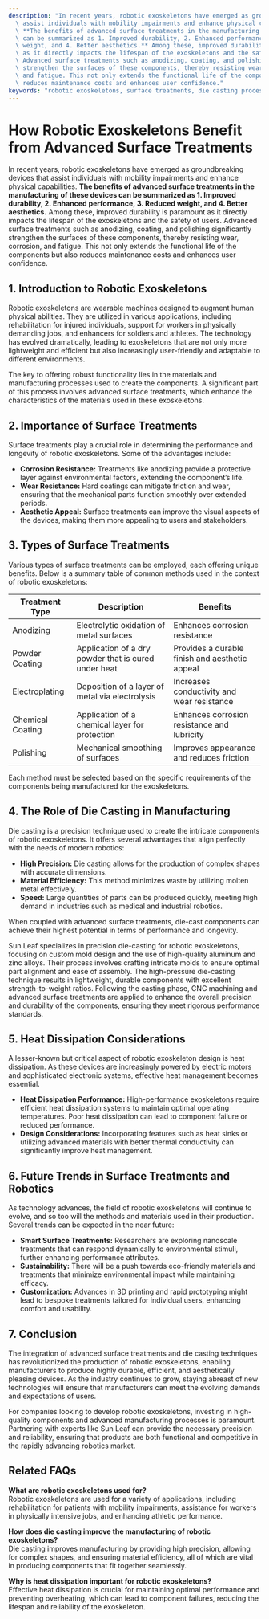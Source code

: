 ```yaml
---
description: "In recent years, robotic exoskeletons have emerged as groundbreaking devices that\
  \ assist individuals with mobility impairments and enhance physical capabilities.\
  \ **The benefits of advanced surface treatments in the manufacturing of these devices\
  \ can be summarized as 1. Improved durability, 2. Enhanced performance, 3. Reduced\
  \ weight, and 4. Better aesthetics.** Among these, improved durability is paramount\
  \ as it directly impacts the lifespan of the exoskeletons and the safety of users.\
  \ Advanced surface treatments such as anodizing, coating, and polishing significantly\
  \ strengthen the surfaces of these components, thereby resisting wear, corrosion,\
  \ and fatigue. This not only extends the functional life of the components but also\
  \ reduces maintenance costs and enhances user confidence."
keywords: "robotic exoskeletons, surface treatments, die casting process, heat dissipation efficiency"
---
```

# How Robotic Exoskeletons Benefit from Advanced Surface Treatments

In recent years, robotic exoskeletons have emerged as groundbreaking devices that assist individuals with mobility impairments and enhance physical capabilities. **The benefits of advanced surface treatments in the manufacturing of these devices can be summarized as 1. Improved durability, 2. Enhanced performance, 3. Reduced weight, and 4. Better aesthetics.** Among these, improved durability is paramount as it directly impacts the lifespan of the exoskeletons and the safety of users. Advanced surface treatments such as anodizing, coating, and polishing significantly strengthen the surfaces of these components, thereby resisting wear, corrosion, and fatigue. This not only extends the functional life of the components but also reduces maintenance costs and enhances user confidence.

## **1. Introduction to Robotic Exoskeletons**

Robotic exoskeletons are wearable machines designed to augment human physical abilities. They are utilized in various applications, including rehabilitation for injured individuals, support for workers in physically demanding jobs, and enhancers for soldiers and athletes. The technology has evolved dramatically, leading to exoskeletons that are not only more lightweight and efficient but also increasingly user-friendly and adaptable to different environments.

The key to offering robust functionality lies in the materials and manufacturing processes used to create the components. A significant part of this process involves advanced surface treatments, which enhance the characteristics of the materials used in these exoskeletons.

## **2. Importance of Surface Treatments**

Surface treatments play a crucial role in determining the performance and longevity of robotic exoskeletons. Some of the advantages include:

- **Corrosion Resistance:** Treatments like anodizing provide a protective layer against environmental factors, extending the component’s life.
- **Wear Resistance:** Hard coatings can mitigate friction and wear, ensuring that the mechanical parts function smoothly over extended periods.
- **Aesthetic Appeal:** Surface treatments can improve the visual aspects of the devices, making them more appealing to users and stakeholders.

## **3. Types of Surface Treatments**

Various types of surface treatments can be employed, each offering unique benefits. Below is a summary table of common methods used in the context of robotic exoskeletons:

| Treatment Type       | Description                                          | Benefits                                     |
|----------------------|------------------------------------------------------|----------------------------------------------|
| Anodizing            | Electrolytic oxidation of metal surfaces            | Enhances corrosion resistance                |
| Powder Coating       | Application of a dry powder that is cured under heat| Provides a durable finish and aesthetic appeal |
| Electroplating       | Deposition of a layer of metal via electrolysis     | Increases conductivity and wear resistance   |
| Chemical Coating     | Application of a chemical layer for protection      | Enhances corrosion resistance and lubricity |
| Polishing            | Mechanical smoothing of surfaces                     | Improves appearance and reduces friction      |

Each method must be selected based on the specific requirements of the components being manufactured for the exoskeletons.

## **4. The Role of Die Casting in Manufacturing**

Die casting is a precision technique used to create the intricate components of robotic exoskeletons. It offers several advantages that align perfectly with the needs of modern robotics:

- **High Precision:** Die casting allows for the production of complex shapes with accurate dimensions.
- **Material Efficiency:** This method minimizes waste by utilizing molten metal effectively.
- **Speed:** Large quantities of parts can be produced quickly, meeting high demand in industries such as medical and industrial robotics.

When coupled with advanced surface treatments, die-cast components can achieve their highest potential in terms of performance and longevity.

Sun Leaf specializes in precision die-casting for robotic exoskeletons, focusing on custom mold design and the use of high-quality aluminum and zinc alloys. Their process involves crafting intricate molds to ensure optimal part alignment and ease of assembly. The high-pressure die-casting technique results in lightweight, durable components with excellent strength-to-weight ratios. Following the casting phase, CNC machining and advanced surface treatments are applied to enhance the overall precision and durability of the components, ensuring they meet rigorous performance standards.

## **5. Heat Dissipation Considerations**

A lesser-known but critical aspect of robotic exoskeleton design is heat dissipation. As these devices are increasingly powered by electric motors and sophisticated electronic systems, effective heat management becomes essential. 

- **Heat Dissipation Performance:** High-performance exoskeletons require efficient heat dissipation systems to maintain optimal operating temperatures. Poor heat dissipation can lead to component failure or reduced performance.
- **Design Considerations:** Incorporating features such as heat sinks or utilizing advanced materials with better thermal conductivity can significantly improve heat management.

## **6. Future Trends in Surface Treatments and Robotics**

As technology advances, the field of robotic exoskeletons will continue to evolve, and so too will the methods and materials used in their production. Several trends can be expected in the near future:

- **Smart Surface Treatments:** Researchers are exploring nanoscale treatments that can respond dynamically to environmental stimuli, further enhancing performance attributes.
- **Sustainability:** There will be a push towards eco-friendly materials and treatments that minimize environmental impact while maintaining efficacy.
- **Customization:** Advances in 3D printing and rapid prototyping might lead to bespoke treatments tailored for individual users, enhancing comfort and usability.

## **7. Conclusion**

The integration of advanced surface treatments and die casting techniques has revolutionized the production of robotic exoskeletons, enabling manufacturers to produce highly durable, efficient, and aesthetically pleasing devices. As the industry continues to grow, staying abreast of new technologies will ensure that manufacturers can meet the evolving demands and expectations of users. 

For companies looking to develop robotic exoskeletons, investing in high-quality components and advanced manufacturing processes is paramount. Partnering with experts like Sun Leaf can provide the necessary precision and reliability, ensuring that products are both functional and competitive in the rapidly advancing robotics market.

## **Related FAQs**

**What are robotic exoskeletons used for?**  
Robotic exoskeletons are used for a variety of applications, including rehabilitation for patients with mobility impairments, assistance for workers in physically intensive jobs, and enhancing athletic performance.

**How does die casting improve the manufacturing of robotic exoskeletons?**  
Die casting improves manufacturing by providing high precision, allowing for complex shapes, and ensuring material efficiency, all of which are vital in producing components that fit together seamlessly.

**Why is heat dissipation important for robotic exoskeletons?**  
Effective heat dissipation is crucial for maintaining optimal performance and preventing overheating, which can lead to component failures, reducing the lifespan and reliability of the exoskeleton.
